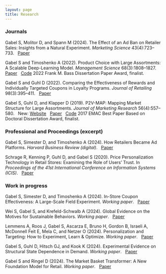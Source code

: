 ```yaml
---
layout: page
title: Research
---
```



### Journals

<lit><me>Gabel S</me>, Molitor D, and Spann M (2024). The Effect of an Ad Ban on Retailer Sales: Insights from a Natural Experiment. <i>Marketing Science</i> 43(4):723–733. &nbsp; <a href="https://doi.org/10.1287/mksc.2023.0019">Paper</a></lit>

<lit><me>Gabel S</me> and Timoshenko A (2022). Product Choice with Large Assortments: A Scalable Deep-Learning Model. <i>Management Science</i> 68(3):1808–1827. &nbsp; <a href="https://doi.org/10.1287/mnsc.2021.3969">Paper</a> &nbsp; <a href="https://pubsonline.informs.org/doi/suppl/10.1287/mnsc.2021.3969">Code</a></lit>
<honor> 2022 Frank M. Bass Dissertation Paper Award, finalist.</honor>

<lit><me>Gabel S</me> and Guhl D (2022). Comparing the Effectiveness of Rewards and Individually Targeted Coupons in Loyalty Programs. <i>Journal of Retailing</i> 98(3):395–411. &nbsp; <a href="https://doi.org/10.1016/j.jretai.2021.08.001">Paper</a></lit>

<lit><me>Gabel S</me>, Guhl D, and Klapper D (2019). P2V-MAP: Mapping Market Structure for Large Assortments. <i>Journal of Marketing Research</i> 56(4):557–580. &nbsp; <me>New:</me> <a href="http://www.product2vec.com">Website</a> &nbsp; <a href="https://doi.org/10.1177%2F0022243719833631">Paper</a> &nbsp; <a href="https://github.com/sbstn-gbl/p2v-map">Code</a></lit>
<honor>2017 EMAC Best Paper Based on Doctoral Dissertation Award, finalist.</honor>


### Professional and Proceedings (excerpt)

<lit><me>Gabel S</me>, Simester D, and Timoshenko A (2024). How Retailers Became Ad Platforms. <i>Harvard Business Review (digital)</i>. &nbsp; <a href="https://hbr.org/2024/06/how-retailers-became-ad-platforms">Paper</a></lit>

<lit>Schrage R, Kenning P, Guhl D, and <me>Gabel S</me> (2020). Price Personalization Technology in Retail Stores: Examining the Role of Users’ Trust. In <i>Proceedings of the 41st International Conference on Information Systems (ICIS)</i>. &nbsp; <a href="https://aisel.aisnet.org/icis2020/implement_adopt/implement_adopt/7">Paper</a></lit>


### Work in progress

<lit><me>Gabel S</me>, Simester D, and Timoshenko A (2024). In-Store Coupon Effectiveness: A Large-Scale Field Experiment. <i>Working paper</i>. &nbsp; <a href="https://papers.ssrn.com/sol3/papers.cfm?abstract_id=4335525">Paper</a></lit>

<lit>Wei S, <me>Gabel S</me>, and Krefeld-Schwalb A (2024). Global Evidence on the Motives for Sustainable Behaviors. <i>Working paper</i>. &nbsp; <a href="https://doi.org/10.31234/osf.io/syku6">Paper</a></lit>

<lit>Lemmens A, Roos J, <me>Gabel S</me>, Ascarza E, Bruno H, Gordon B, Israeli A, McDonnell Feit E, Mela C, and Netzer O (2024). Personalization and Targeting: How to Experiment, Learn & Optimize. <i>Working paper</i>. &nbsp; <a href=" https://papers.ssrn.com/sol3/papers.cfm?abstract_id=4878819">Paper</a></lit>

<lit><me>Gabel S</me>, Guhl D, Hitsch GJ, and Kook K (2024).  Experimental Evidence on Structural State Dependence in Demand. <i>Working paper</i>. &nbsp; <a href="https://papers.ssrn.com/sol3/papers.cfm?abstract_id=4955593">Paper</a></lit>

<lit><me>Gabel S</me> and Ringel D (2024). The Market Basket Transformer: A New Foundation Model for Retail. <i>Working paper</i>. &nbsp; <a href="https://papers.ssrn.com/sol3/papers.cfm?abstract_id=4335141">Paper</a></lit>

